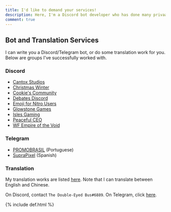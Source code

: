 ```yaml
---
title: I'd like to demand your services!
description: Here, I'm a Discord bot developer who has done many privaate contracts! Maybe you should... hire me?
comment: true
---
```


## Bot and Translation Services
I can write you a Discord/Telegram bot, or do some translation work for you. Below are groups I've successfully worked with.

### Discord
* [Cantox Studios](https://discord.gg/UaUtCmw)
* [Christmas Winter](https://discord.gg/WsZz6c3)
* [Cookie's Community](https://discord.gg/YSYtKcc)
* [Debates Discord](https://opencollective.com/debates)
* [Emoji for Nitro Users](https://discord.gg/ebwx7YM)
* [Glowstone Games](https://discord.gg/MjA5jaf)
* [Isles Gaming](https://discord.gg/AB42Xpu)
* [Peaceful CEO](http://www.pceo.online/)
* [WF Empire of the Void](https://www.guilded.gg/WFempire)

### Telegram
<script async src="https://telegram.org/js/telegram-widget.js?1" data-telegram-post="devlist/27" data-width="100%"></script>

* [PROMOBRASIL](https://t.me/promobrasil) (Portuguese)
* [SupraPixel](https://t.me/suprapixelsuprapixel) (Spanish)

### Translation
My translation works are listed [here](./#my-translations). Note that I can translate between English and Chinese.

On Discord, contact `The Double-Eyed Bus#6889`. On Telegram, click [here](https://t.me/austinhuang).

{% include def.html %}

